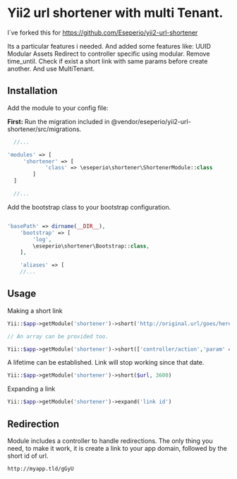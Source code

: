 # Yii2 url shortener with multi Tenant.

I´ve forked this for https://github.com/Eseperio/yii2-url-shortener

Its a particular features i needed.
And added some features like:
UUID
Modular Assets
Redirect to controller specific using modular.
Remove time_until.
Check if exist a short link with same params before create another.
And use MultiTenant.


## Installation

Add the module to your config file:

**First:** Run the migration included in @vendor/eseperio/yii2-url-shortener/src/migrations.

```php
  //...

'modules' => [
     'shortener' => [
            'class' => \eseperio\shortener\ShortenerModule::class
        ]
  ]

  //...

```

Add the bootstrap class to your bootstrap configuration.
```php

'basePath' => dirname(__DIR__),
    'bootstrap' => [
        'log',
        \eseperio\shortener\Bootstrap::class,
    ],

    'aliases' => [
    //...
```

## Usage


Making a short link

```php
Yii::$app->getModule('shortener')->short('http://original.url/goes/here')

// An array can be provided too.

Yii::$app->getModule('shortener')->short(['controller/action','param' => 'value'])
```

A lifetime can be established. Link will stop working since that date.

```php
Yii::$app->getModule('shortener')->short($url, 3600)
```

Expanding a link

```php
Yii::$app->getModule('shortener')->expand('link id')
```

## Redirection
Module includes a controller to handle redirections. The only thing you need, to make it work, it is create a link to your app domain, followed by the short id of url.

`http://myapp.tld/gGyU`

